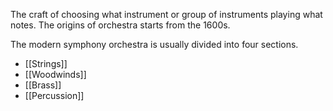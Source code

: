 The craft of choosing what instrument or group of instruments playing what notes. The origins of orchestra starts from the 1600s.

The modern symphony orchestra is usually divided into four sections.

* [[Strings]]
* [[Woodwinds]]
* [[Brass]]
* [[Percussion]]

